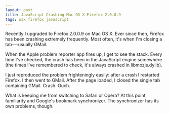 ```yaml
---
layout: post
title: JavaScript Crashing Mac OS X Firefox 2.0.0.9
tags: osx firefox javascript
---
```


Recently I upgraded to Firefox 2.0.0.9 on Mac OS X. Ever since then, Firefox
has been crashing extremely frequently. Most often, it's when I'm closing a
tab---usually GMail.

When the Apple problem reporter app fires up, I get to see the stack. Every
time I've checked, the crash has been in the JavaScript engine somewhere
(the times I've remembered to check, it's always crashed in libmozjs.dylib).

I just reproduced the problem frighteningly easily: after a crash I
restarted Firefox. I then went to GMail. After the page loaded, I closed the
single tab containing GMail. Crash. Ouch.

What is keeping me from switching to Safari or Opera? At this point,
familiarity and Google's bookmark synchronizer. The synchronizer has its own
problems, though.

